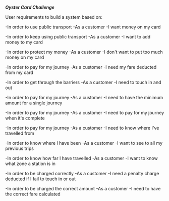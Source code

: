 ***Oyster Card Challenge***

User requirements to build a system based on:

-In order to use public transport
-As a customer
-I want money on my card

-In order to keep using public transport
-As a customer
-I want to add money to my card

-In order to protect my money
-As a customer
-I don't want to put too much money on my card

-In order to pay for my journey
-As a customer
-I need my fare deducted from my card

-In order to get through the barriers
-As a customer
-I need to touch in and out

-In order to pay for my journey
-As a customer
-I need to have the minimum amount for a single journey

-In order to pay for my journey
-As a customer
-I need to pay for my journey when it's complete

-In order to pay for my journey
-As a customer
-I need to know where I've travelled from

-In order to know where I have been
-As a customer
-I want to see to all my previous trips

-In order to know how far I have travelled
-As a customer
-I want to know what zone a station is in

-In order to be charged correctly
-As a customer
-I need a penalty charge deducted if I fail to touch in or out

-In order to be charged the correct amount
-As a customer
-I need to have the correct fare calculated
